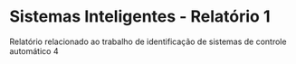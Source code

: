 # Sistemas Inteligentes - Relatório 1
Relatório relacionado ao trabalho de identificação de sistemas de controle automático 4
